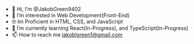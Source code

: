 - 👋 Hi, I’m @JakobGreen9402
- 👀 I’m interested in Web Development(Front-End)
- 🤓 Im Proficient in HTML, CSS, and JavaScript
- 🌱 I’m currently learning React(In-Progress), and TypeScript(In-Progress)
- 📫 How to reach me jakoblgreen1@gmail.com

<!---
JakobGreen9402/JakobGreen9402 is a ✨ special ✨ repository because its `README.md` (this file) appears on your GitHub profile.
You can click the Preview link to take a look at your changes.
--->

